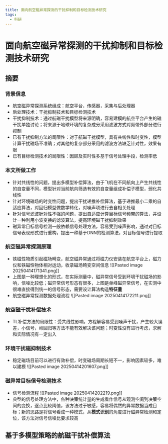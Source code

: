 ```yaml
---
title: 面向航空磁异常探测的干扰抑制和目标检测技术研究
tags:
  - 科研
---
```


# 面向航空磁异常探测的干扰抑制和目标检测技术研究

## 摘要

### 背景信息

- 航空磁异常探测系统组成：航空平台，传感器，采集与后处理器
- 后处理技术：干扰抑制技术和目标检测技术
- 干扰抑制技术：通过航磁干扰模型将来源明确，容易建模的航空平台产生的磁干扰单独讨论；将来源于地球环境的复杂成分采用滤波方式对频带外部分进行抑制
- 已有干扰抑制方法的局限性：对于航磁干扰模型，具有共线性和时变性，模型计算干扰磁场不准确；对其他的复杂部分采用的滤波方法缺乏针对性，效果有限
- 已有目标检测技术的局限性：因顾及实时性多基于信号处理手段，检测率低

### 本文所做工作

- 针对共线性的问题，提出多模型补偿算法，由于飞机在不同航向上产生共线性的自变量不同，模型针对当前航向筛选有效的自变量组成补偿子模型，弱化共线性
- 针对环境磁场的时变性问题，提出干扰递推补偿算法，基于递推最小二乘的自适应算法，对回归模型做数学转化，对噪声项进行去自相关处理
- 针对信号滤波针对性不强的问题，提出自适应计算目标信号频带的算法，并设计一种利用小波变换的滤波算法，提高环境磁干扰抑制效果
- 磁异常目标信号检测一般依赖信号处理方法，容易受到噪声影响，通过对目标信号表现形式进行重构，提出一种基于DNN的检测算法，对目标信号进行提取

### 航空磁异常探测原理

- 铁磁性物质引起磁场畸变，航空磁异常通过将磁力仪安装在航空平台上，磁力仪和铁磁性物体相对运动，收录磁场畸变空间信息
![[Pasted image 20250414171341.png]]
- 上图是一种理想化的形式，在实际测量中，磁异常信号受到环境干扰磁场的影响，信噪比较低；磁异常信号形态有很多，上图是单峰磁异常信号，在实测中很难直接得到统一的信号形态，需要设计算法构造**特征量**
- 航空磁异常探测数据处理流程 ![[Pasted image 20250414172211.png]]

### 航空磁干扰补偿技术

- TL补偿方法的局限性：受共线性影响，方程解容易受到噪声干扰，产生较大误差，小信号，岭回归等方法不能有效解决该问题；时变性没有进行考虑，求解和实际情况有一定出入

### 环境干扰磁抑制技术

- 稳定磁场目前可以进行有效补偿，时变磁场周期长短不一，影响因素较多，难以建模
![[Pasted image 20250414201607.png]]

### 磁异常目标信号检测技术

- 信号检测流程
![[Pasted image 20250414202219.png]]
- 典型的信号处理方法中，各种决策统计量的生成看作信号从观测空间到决策空间的变换，逐点比较阈值，该方法过于敏感，容易将偶然的异常数据当成目标；新的思路是将信号看成一种模式，从**模式识别**的角度进行磁异常检测和定位，该方法对信号信噪比要求较高

## 基于多模型策略的航磁干扰补偿算法
